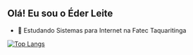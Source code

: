 ## Olá! Eu sou o Éder Leite

- 🌱 Estudando Sistemas para Internet na Fatec Taquaritinga

[![Top Langs](https://github-readme-stats.vercel.app/api/top-langs/?username=EderLeite94&layout=compact&langs_count=10)](https://github.com/anuraghazra/github-readme-stats)

